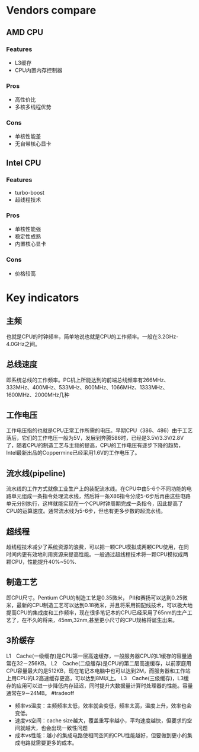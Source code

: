 # Vendors compare
## AMD CPU
### Features
* L3缓存
* CPU内置内存控制器
### Pros
* 高性价比
* 多核多线程优势
### Cons
* 单核性能差
* 无自带核心显卡
## Intel CPU
### Features
* turbo-boost
* 超线程技术
### Pros
* 单核性能强
* 稳定性成熟
* 内置核心显卡
### Cons
* 价格较高
# Key indicators
## 主频
也就是CPU的时钟频率，简单地说也就是CPU的工作频率。一般在3.2GHz-4.0GHz之间。
## 总线速度
即系统总线的工作频率。PC机上所能达到的前端总线频率有266MHz、333MHz、400MHz、533MHz、800MHz、1066MHz、1333MHz、1600MHz、2000MHz几种
## 工作电压
工作电压指的也就是CPU正常工作所需的电压。早期CPU（386、486）由于工艺落后，它们的工作电压一般为5V，发展到奔腾586时，已经是3.5V/3.3V/2.8V了，随着CPU的制造工艺与主频的提高，CPU的工作电压有逐步下降的趋势，Intel最新出品的Coppermine已经采用1.6V的工作电压了。
## 流水线(pipeline)
流水线的工作方式就像工业生产上的装配流水线。在CPU中由5-6个不同功能的电路单元组成一条指令处理流水线，然后将一条X86指令分成5-6步后再由这些电路单元分别执行，这样就能实现在一个CPU时钟周期完成一条指令，因此提高了CPU的运算速度。通常流水线为5-6步，但也有更多步数的超流水线。
## 超线程
超线程技术减少了系统资源的浪费，可以把一颗CPU模拟成两颗CPU使用，在同时间内更有效地利用资源来提高性能。一般通过超线程技术将一颗CPU模拟成两颗CPU，性能提升40%~50%.
## 制造工艺
即CPU尺寸。Pentium CPU的制造工艺是0.35微米， PII和赛扬可以达到0.25微米，最新的CPU制造工艺可以达到0.18微米，并且将采用铜配线技术，可以极大地提高CPU的集成度和工作频率，现在很多笔记本的CPU已经采用了65nm的生产工艺了，在不久的将来，45nm,32nm,甚至更小尺寸的CPU规格将诞生出来。
## 3阶缓存
L1　Cache(一级缓存)是CPU第一层高速缓存，一般服务器CPU的L1缓存的容量通常在32－256KB。
L2　Cache(二级缓存)是CPU的第二层高速缓存，以前家庭用CPU容量最大的是512KB，现在笔记本电脑中也可以达到2M，而服务器和工作站上用CPU的L2高速缓存更高，可以达到8M以上。
L3　Cache(三级缓存)，L3缓存的应用可以进一步降低内存延迟，同时提升大数据量计算时处理器的性能。容量通常在9－24MB。
#tradeoff
* 频率vs温度：主频频率太低，效率就会变低，频率太高，温度上升，效率也会变低。
* 速度vs空间：cache size越大，覆盖重写率越小，平均速度越快，但要求的空间就越大，也会出现一致性问题
* 成本vs性能：越小的集成电路使相同空间的CPU性能越好，但要做到更小的集成电路就需要更多的成本。
